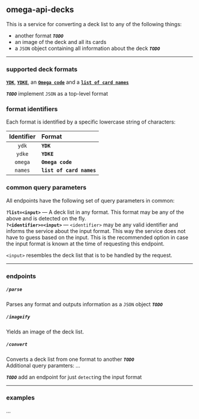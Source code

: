 ## omega-api-decks

This is a service for converting a deck list to any of the following things:

- another format ***`TODO`***
- an image of the deck and all its cards
- a `JSON` object containing all information about the deck ***`TODO`***

---

### supported deck formats

[**`YDK`**](examples/formats/ydk.txt),
[**`YDKE`**](examples/formats/ydke.txt),
an [**`Omega code`**](examples/formats/omega.txt)
and a [**`list of card names`**](examples/formats/names.txt)

***`TODO`*** implement `JSON` as a top-level format

### format identifiers

Each format is identified by a specific lowercase string of characters:

|Identifier|Format|
|:-:|:-|
|`ydk`|**`YDK`**|
|`ydke`|**`YDKE`**|
|`omega`|**`Omega code`**|
|`names`|**`list of card names`**|

### common query parameters

All endpoints have the following set of query parameters in common:  

**`?list=<input>`** — A deck list in any format. This format may be any of the above and is detected on the fly.  
**`?<identifier>=<input>`** — `<identifier>` may be any valid identifier and informs the service about the input format. This way the service does not have to guess based on the input. This is the recommended option in case the input format is known at the time of requesting this endpoint.  

`<input>` resembles the deck list that is to be handled by the request.

---

### endpoints

##### `/parse`
Parses any format and outputs information as a `JSON` object ***`TODO`***

##### `/imageify`
Yields an image of the deck list.

##### `/convert`
Converts a deck list from one format to another ***`TODO`***  
Additional query paramters: ...

***`TODO`*** add an endpoint for just `detect`ing the input format

---

### examples

...
